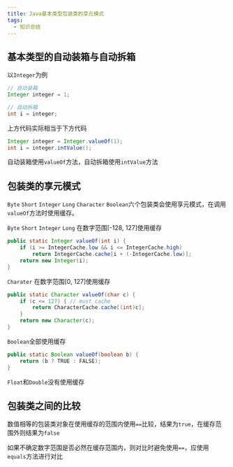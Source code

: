 ```yaml
---
title: Java基本类型包装类的享元模式
tags: 
  - 知识总结
---
```


## 基本类型的自动装箱与自动拆箱

以`Integer`为例

<!--more-->

```java
// 自动装箱
Integer integer = 1;

// 自动拆箱
int i = integer;
```

上方代码实际相当于下方代码

```java
Integer integer = Integer.valueOf(1);
int i = integer.intValue();
```

自动装箱使用`valueOf`方法，自动拆箱使用`intValue`方法

## 包装类的享元模式

`Byte` `Short` `Integer` `Long` `Character` `Boolean`六个包装类会使用享元模式，在调用`valueOf`方法时使用缓存。

`Byte` `Short` `Integer` `Long` 在数字范围[-128, 127]使用缓存

```java
public static Integer valueOf(int i) {
    if (i >= IntegerCache.low && i <= IntegerCache.high)
        return IntegerCache.cache[i + (-IntegerCache.low)];
    return new Integer(i);
}
```

`Charater` 在数字范围[0, 127]使用缓存

```java
public static Character valueOf(char c) {
    if (c <= 127) { // must cache
        return CharacterCache.cache[(int)c];
    }
    return new Character(c);
}
```

`Boolean`全部使用缓存

```java
public static Boolean valueOf(boolean b) {
    return (b ? TRUE : FALSE);
}
```

`Float`和`Double`没有使用缓存

## 包装类之间的比较

数值相等的包装类对象在使用缓存的范围内使用`==`比较，结果为`true`，在缓存范围外则结果为`false`

如果不确定数字范围是否必然在缓存范围内，则对比时避免使用`==`，应使用`equals`方法进行对比

